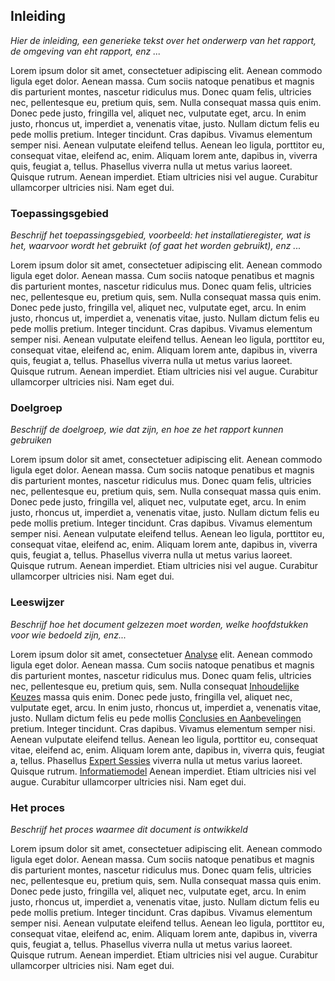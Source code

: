 ## Inleiding 

*Hier de inleiding, een generieke tekst over het onderwerp van het rapport, de omgeving van eht rapport, enz ...* 

Lorem ipsum dolor sit amet, consectetuer adipiscing elit. Aenean commodo ligula eget dolor. 
Aenean massa. Cum sociis natoque penatibus et magnis dis parturient montes, nascetur ridiculus mus. Donec quam felis, 
ultricies nec, pellentesque eu, pretium quis, sem. Nulla consequat massa quis enim. Donec pede justo, fringilla vel, 
aliquet nec, vulputate eget, arcu. In enim justo, rhoncus ut, imperdiet a, venenatis vitae, justo.
Nullam dictum felis eu pede mollis pretium. Integer tincidunt. Cras dapibus. Vivamus elementum semper nisi. 
Aenean vulputate eleifend tellus. Aenean leo ligula, porttitor eu, consequat vitae, eleifend ac, enim. 
Aliquam lorem ante, dapibus in, viverra quis, feugiat a, tellus. Phasellus viverra nulla ut metus varius laoreet. 
Quisque rutrum. Aenean imperdiet. Etiam ultricies nisi vel augue. 
Curabitur ullamcorper ultricies nisi. Nam eget dui.

### Toepassingsgebied

*Beschrijf het toepassingsgebied, voorbeeld: het installatieregister, wat is het, waarvoor wordt het gebruikt (of gaat het worden gebruikt), enz ...*

Lorem ipsum dolor sit amet, consectetuer adipiscing elit. Aenean commodo ligula eget dolor. 
Aenean massa. Cum sociis natoque penatibus et magnis dis parturient montes, nascetur ridiculus mus. Donec quam felis, 
ultricies nec, pellentesque eu, pretium quis, sem. Nulla consequat massa quis enim. Donec pede justo, fringilla vel, 
aliquet nec, vulputate eget, arcu. In enim justo, rhoncus ut, imperdiet a, venenatis vitae, justo.
Nullam dictum felis eu pede mollis pretium. Integer tincidunt. Cras dapibus. Vivamus elementum semper nisi. 
Aenean vulputate eleifend tellus. Aenean leo ligula, porttitor eu, consequat vitae, eleifend ac, enim. 
Aliquam lorem ante, dapibus in, viverra quis, feugiat a, tellus. Phasellus viverra nulla ut metus varius laoreet. 
Quisque rutrum. Aenean imperdiet. Etiam ultricies nisi vel augue. 
Curabitur ullamcorper ultricies nisi. Nam eget dui.

### Doelgroep

*Beschrijf de doelgroep, wie dat zijn, en hoe ze het rapport kunnen gebruiken*

Lorem ipsum dolor sit amet, consectetuer adipiscing elit. Aenean commodo ligula eget dolor. 
Aenean massa. Cum sociis natoque penatibus et magnis dis parturient montes, nascetur ridiculus mus. Donec quam felis, 
ultricies nec, pellentesque eu, pretium quis, sem. Nulla consequat massa quis enim. Donec pede justo, fringilla vel, 
aliquet nec, vulputate eget, arcu. In enim justo, rhoncus ut, imperdiet a, venenatis vitae, justo.
Nullam dictum felis eu pede mollis pretium. Integer tincidunt. Cras dapibus. Vivamus elementum semper nisi. 
Aenean vulputate eleifend tellus. Aenean leo ligula, porttitor eu, consequat vitae, eleifend ac, enim. 
Aliquam lorem ante, dapibus in, viverra quis, feugiat a, tellus. Phasellus viverra nulla ut metus varius laoreet. 
Quisque rutrum. Aenean imperdiet. Etiam ultricies nisi vel augue. 
Curabitur ullamcorper ultricies nisi. Nam eget dui.

### Leeswijzer

*Beschrijf hoe het document gelzezen moet worden, welke hoofdstukken voor wie bedoeld zijn, enz...*

Lorem ipsum dolor sit amet, consectetuer [Analyse](#analyse) elit. Aenean commodo ligula eget dolor. 
Aenean massa. Cum sociis natoque penatibus et magnis dis parturient montes, nascetur ridiculus mus. Donec quam felis, 
ultricies nec, pellentesque eu, pretium quis, sem. Nulla consequat [Inhoudelijke Keuzes](#inhoudelijke-keuzes) massa quis enim. Donec pede justo, fringilla vel, 
aliquet nec, vulputate eget, arcu. In enim justo, rhoncus ut, imperdiet a, venenatis vitae, justo.
Nullam dictum felis eu pede mollis [Conclusies en Aanbevelingen](#conclusies-en-aanbevelingen) pretium. Integer tincidunt. Cras dapibus. Vivamus elementum semper nisi. 
Aenean vulputate eleifend tellus. Aenean leo ligula, porttitor eu, consequat vitae, eleifend ac, enim. 
Aliquam lorem ante, dapibus in, viverra quis, feugiat a, tellus. Phasellus [Expert Sessies](#expert-sessies) viverra nulla ut metus varius laoreet. 
Quisque rutrum. [Informatiemodel](#informatiemodel) Aenean imperdiet. Etiam ultricies nisi vel augue. 
Curabitur ullamcorper ultricies nisi. Nam eget dui.

### Het proces

*Beschrijf het proces waarmee dit document is ontwikkeld*

Lorem ipsum dolor sit amet, consectetuer adipiscing elit. Aenean commodo ligula eget dolor. 
Aenean massa. Cum sociis natoque penatibus et magnis dis parturient montes, nascetur ridiculus mus. Donec quam felis, 
ultricies nec, pellentesque eu, pretium quis, sem. Nulla consequat massa quis enim. Donec pede justo, fringilla vel, 
aliquet nec, vulputate eget, arcu. In enim justo, rhoncus ut, imperdiet a, venenatis vitae, justo.
Nullam dictum felis eu pede mollis pretium. Integer tincidunt. Cras dapibus. Vivamus elementum semper nisi. 
Aenean vulputate eleifend tellus. Aenean leo ligula, porttitor eu, consequat vitae, eleifend ac, enim. 
Aliquam lorem ante, dapibus in, viverra quis, feugiat a, tellus. Phasellus viverra nulla ut metus varius laoreet. 
Quisque rutrum. Aenean imperdiet. Etiam ultricies nisi vel augue. 
Curabitur ullamcorper ultricies nisi. Nam eget dui.
